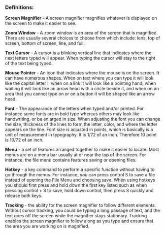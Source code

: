 ### **Definitions:**

**Screen Magnifier** - A screen magnifier magnifies whatever is displayed on the screen to make it easier to see.

**Zoom Window** - A zoom window is an area of the screen that is magnified. There are usually several choices to choose from which include: lens, top of screen, bottom of screen, line, and full.

**Text Cursor** - A cursor is a blinking vertical line that indicates where the next letters typed will appear. When typing the cursor will stay to the right of the text being typed.

**Mouse Pointer** - An icon that indicates where the mouse is on the screen. It can have numerous shapes. When on text where you can type it will look like the capital letter I, when on a link it will look like a pointing hand, when waiting it will look like an arrow head with a circle beside it, and when on an area that you cannot type on or on a button it will be shaped like an arrow head.

**Font** - The appearance of the letters when typed and/or printed. For instance some fonts are in bold type whereas others may look like handwriting, or be enlarged in size. When adjusting the font you can change the size, thickness of the lines to form the letter, color, and where the letter appears on the line. Font size is adjusted in points, which is basically is a unit of measurement in typography. It is 1/72 of an inch. Therefore 10 point is 10/72 of an inch.

**Menu** - a set of features arranged together to make it easier to locate. Most menus are on a menu bar usually at or near the top of the screen. For instance, the file menu contains features saving or opening files.

**Hotkey** - a key command to perform a specific function without having to go through the menus. For instance, you can press control S to save a file instead of opening the File Menu and choosing save. When using hotkeys you should first press and hold down the first key listed such as when pressing control + S to save, hold down control, then press S quickly and release both keys.

**Tracking** - the ability for the screen magnifier to follow different elements. Without cursor tracking, you could be typing a long passage of text, and the text goes off the screen while the magnifier stays stationary. Tracking enables the screen magnifier to follow along as you type and ensure that the area you are working on is magnified.
